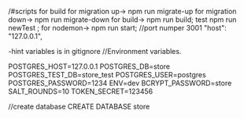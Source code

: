 /#scripts for build 
for migration up-> npm run  migrate-up
for migration down-> npm run  migrate-down 
for build-> npm run build;
test npm run newTest ; 
for nodemon-> npm run start;
//port numper 3001
"host": "127.0.0.1",

-hint variables is in gitignore 
//Environment variables.

POSTGRES_HOST=127.0.0.1
POSTGRES_DB=store
POSTGRES_TEST_DB=store_test
POSTGRES_USER=postgres
POSTGRES_PASSWORD=1234
ENV=dev
BCRYPT_PASSWORD=store
SALT_ROUNDS=10
TOKEN_SECRET=123456

//create database
CREATE DATABASE store
